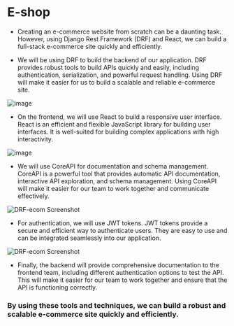 # E-shop

- Creating an e-commerce website from scratch can be a daunting task. However, using Django Rest Framework (DRF) and React, we can build a full-stack e-commerce site quickly and efficiently.

- We will be using DRF to build the backend of our application. DRF provides robust tools to build APIs quickly and easily, including authentication, serialization, and powerful request handling. Using DRF will make it easier for us to build a scalable and reliable e-commerce site.

![image](https://github.com/lolifmaster/E-shop/assets/74158138/5101f940-df8d-4cf6-949d-3419b7c2cc67)


- On the frontend, we will use React to build a responsive user interface. React is an efficient and flexible JavaScript library for building user interfaces. It is well-suited for building complex applications with high interactivity.

![image](https://github.com/lolifmaster/E-shop/assets/74158138/386e3c6d-a9c5-4485-817f-5d6fa19c5bd5)


- We will use CoreAPI for documentation and schema management. CoreAPI is a powerful tool that provides automatic API documentation, interactive API exploration, and schema management. Using CoreAPI will make it easier for our team to work together and communicate effectively.

![DRF-ecom Screenshot](https://user-images.githubusercontent.com/74158138/233885173-0958d652-6542-47fc-a290-8ce7f04f6cd7.png)


- For authentication, we will use JWT tokens. JWT tokens provide a secure and efficient way to authenticate users. They are easy to use and can be integrated seamlessly into our application.

![DRF-ecom Screenshot](https://user-images.githubusercontent.com/74158138/233884765-b07e35f9-22c5-4ac9-bbbf-bb5fd9b49c84.png)


- Finally, the backend will provide comprehensive documentation to the frontend team, including different authentication options to test the API. This will make it easier for our team to work together and ensure that the API is functioning correctly.

### By using these tools and techniques, we can build a robust and scalable e-commerce site quickly and efficiently.


